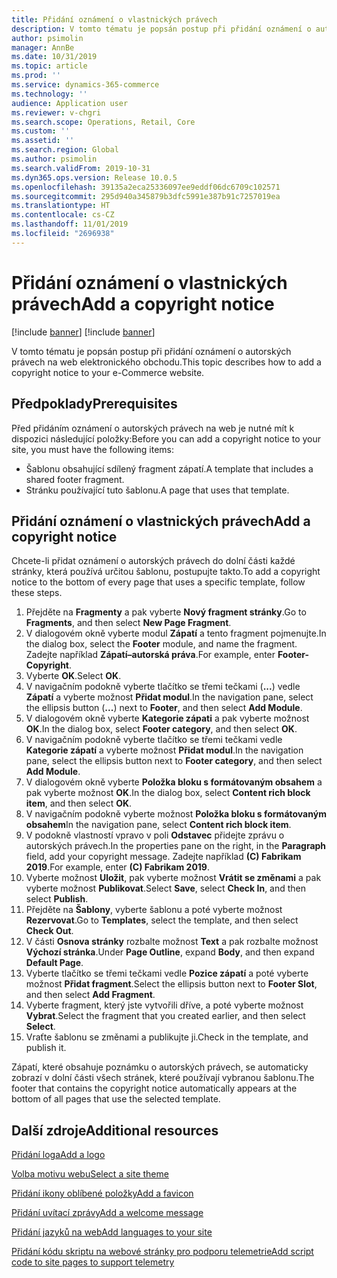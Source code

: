 ```yaml
---
title: Přidání oznámení o vlastnických právech
description: V tomto tématu je popsán postup při přidání oznámení o autorských právech na web elektronického obchodu.
author: psimolin
manager: AnnBe
ms.date: 10/31/2019
ms.topic: article
ms.prod: ''
ms.service: dynamics-365-commerce
ms.technology: ''
audience: Application user
ms.reviewer: v-chgri
ms.search.scope: Operations, Retail, Core
ms.custom: ''
ms.assetid: ''
ms.search.region: Global
ms.author: psimolin
ms.search.validFrom: 2019-10-31
ms.dyn365.ops.version: Release 10.0.5
ms.openlocfilehash: 39135a2eca25336097ee9eddf06dc6709c102571
ms.sourcegitcommit: 295d940a345879b3dfc5991e387b91c7257019ea
ms.translationtype: HT
ms.contentlocale: cs-CZ
ms.lasthandoff: 11/01/2019
ms.locfileid: "2696938"
---
```

# <a name="add-a-copyright-notice"></a><span data-ttu-id="83800-103">Přidání oznámení o vlastnických právech</span><span class="sxs-lookup"><span data-stu-id="83800-103">Add a copyright notice</span></span>

[!include [banner](includes/preview-banner.md)]
[!include [banner](includes/banner.md)]

<span data-ttu-id="83800-104">V tomto tématu je popsán postup při přidání oznámení o autorských právech na web elektronického obchodu.</span><span class="sxs-lookup"><span data-stu-id="83800-104">This topic describes how to add a copyright notice to your e-Commerce website.</span></span>

## <a name="prerequisites"></a><span data-ttu-id="83800-105">Předpoklady</span><span class="sxs-lookup"><span data-stu-id="83800-105">Prerequisites</span></span>

<span data-ttu-id="83800-106">Před přidáním oznámení o autorských právech na web je nutné mít k dispozici následující položky:</span><span class="sxs-lookup"><span data-stu-id="83800-106">Before you can add a copyright notice to your site, you must have the following items:</span></span>

- <span data-ttu-id="83800-107">Šablonu obsahující sdílený fragment zápatí.</span><span class="sxs-lookup"><span data-stu-id="83800-107">A template that includes a shared footer fragment.</span></span>
- <span data-ttu-id="83800-108">Stránku používající tuto šablonu.</span><span class="sxs-lookup"><span data-stu-id="83800-108">A page that uses that template.</span></span>

## <a name="add-a-copyright-notice"></a><span data-ttu-id="83800-109">Přidání oznámení o vlastnických právech</span><span class="sxs-lookup"><span data-stu-id="83800-109">Add a copyright notice</span></span>

<span data-ttu-id="83800-110">Chcete-li přidat oznámení o autorských právech do dolní části každé stránky, která používá určitou šablonu, postupujte takto.</span><span class="sxs-lookup"><span data-stu-id="83800-110">To add a copyright notice to the bottom of every page that uses a specific template, follow these steps.</span></span>

1. <span data-ttu-id="83800-111">Přejděte na **Fragmenty** a pak vyberte **Nový fragment stránky**.</span><span class="sxs-lookup"><span data-stu-id="83800-111">Go to **Fragments**, and then select **New Page Fragment**.</span></span>
1. <span data-ttu-id="83800-112">V dialogovém okně vyberte modul **Zápatí** a tento fragment pojmenujte.</span><span class="sxs-lookup"><span data-stu-id="83800-112">In the dialog box, select the **Footer** module, and name the fragment.</span></span> <span data-ttu-id="83800-113">Zadejte například **Zápatí–autorská práva**.</span><span class="sxs-lookup"><span data-stu-id="83800-113">For example, enter **Footer-Copyright**.</span></span>
1. <span data-ttu-id="83800-114">Vyberte **OK**.</span><span class="sxs-lookup"><span data-stu-id="83800-114">Select **OK**.</span></span>
1. <span data-ttu-id="83800-115">V navigačním podokně vyberte tlačítko se třemi tečkami (**...**) vedle **Zápatí** a vyberte možnost **Přidat modul**.</span><span class="sxs-lookup"><span data-stu-id="83800-115">In the navigation pane, select the ellipsis button (**...**) next to **Footer**, and then select **Add Module**.</span></span>
1. <span data-ttu-id="83800-116">V dialogovém okně vyberte **Kategorie zápati** a pak vyberte možnost **OK**.</span><span class="sxs-lookup"><span data-stu-id="83800-116">In the dialog box, select **Footer category**, and then select **OK**.</span></span>
1. <span data-ttu-id="83800-117">V navigačním podokně vyberte tlačítko se třemi tečkami vedle **Kategorie zápatí** a vyberte možnost **Přidat modul**.</span><span class="sxs-lookup"><span data-stu-id="83800-117">In the navigation pane, select the ellipsis button next to **Footer category**, and then select **Add Module**.</span></span>
1. <span data-ttu-id="83800-118">V dialogovém okně vyberte **Položka bloku s formátovaným obsahem** a pak vyberte možnost **OK**.</span><span class="sxs-lookup"><span data-stu-id="83800-118">In the dialog box, select **Content rich block item**, and then select **OK**.</span></span>
1. <span data-ttu-id="83800-119">V navigačním podokně vyberte možnost **Položka bloku s formátovaným obsahem**</span><span class="sxs-lookup"><span data-stu-id="83800-119">In the navigation pane, select **Content rich block item**.</span></span>
1. <span data-ttu-id="83800-120">V podokně vlastností vpravo v poli **Odstavec** přidejte zprávu o autorských právech.</span><span class="sxs-lookup"><span data-stu-id="83800-120">In the properties pane on the right, in the **Paragraph** field, add your copyright message.</span></span> <span data-ttu-id="83800-121">Zadejte například **(C) Fabrikam 2019**.</span><span class="sxs-lookup"><span data-stu-id="83800-121">For example, enter **(C) Fabrikam 2019**.</span></span>
1. <span data-ttu-id="83800-122">Vyberte možnost **Uložit**, pak vyberte možnost **Vrátit se změnami** a pak vyberte možnost **Publikovat**.</span><span class="sxs-lookup"><span data-stu-id="83800-122">Select **Save**, select **Check In**, and then select **Publish**.</span></span>
1. <span data-ttu-id="83800-123">Přejděte na **Šablony**, vyberte šablonu a poté vyberte možnost **Rezervovat**.</span><span class="sxs-lookup"><span data-stu-id="83800-123">Go to **Templates**, select the template, and then select **Check Out**.</span></span>
1. <span data-ttu-id="83800-124">V části **Osnova stránky** rozbalte možnost **Text** a pak rozbalte možnost **Výchozí stránka**.</span><span class="sxs-lookup"><span data-stu-id="83800-124">Under **Page Outline**, expand **Body**, and then expand **Default Page**.</span></span>
1. <span data-ttu-id="83800-125">Vyberte tlačítko se třemi tečkami vedle **Pozice zápatí** a poté vyberte možnost **Přidat fragment**.</span><span class="sxs-lookup"><span data-stu-id="83800-125">Select the ellipsis button next to **Footer Slot**, and then select **Add Fragment**.</span></span>
1. <span data-ttu-id="83800-126">Vyberte fragment, který jste vytvořili dříve, a poté vyberte možnost **Vybrat**.</span><span class="sxs-lookup"><span data-stu-id="83800-126">Select the fragment that you created earlier, and then select **Select**.</span></span>
1. <span data-ttu-id="83800-127">Vraťte šablonu se změnami a publikujte ji.</span><span class="sxs-lookup"><span data-stu-id="83800-127">Check in the template, and publish it.</span></span>

<span data-ttu-id="83800-128">Zápatí, které obsahuje poznámku o autorských právech, se automaticky zobrazí v dolní části všech stránek, které používají vybranou šablonu.</span><span class="sxs-lookup"><span data-stu-id="83800-128">The footer that contains the copyright notice automatically appears at the bottom of all pages that use the selected template.</span></span>

## <a name="additional-resources"></a><span data-ttu-id="83800-129">Další zdroje</span><span class="sxs-lookup"><span data-stu-id="83800-129">Additional resources</span></span>

[<span data-ttu-id="83800-130">Přidání loga</span><span class="sxs-lookup"><span data-stu-id="83800-130">Add a logo</span></span>](add-logo.md)

[<span data-ttu-id="83800-131">Volba motivu webu</span><span class="sxs-lookup"><span data-stu-id="83800-131">Select a site theme</span></span>](select-site-theme.md)

[<span data-ttu-id="83800-132">Přidání ikony oblíbené položky</span><span class="sxs-lookup"><span data-stu-id="83800-132">Add a favicon</span></span>](add-favicon.md)

[<span data-ttu-id="83800-133">Přidání uvítací zprávy</span><span class="sxs-lookup"><span data-stu-id="83800-133">Add a welcome message</span></span>](add-welcome-message.md)

[<span data-ttu-id="83800-134">Přidání jazyků na web</span><span class="sxs-lookup"><span data-stu-id="83800-134">Add languages to your site</span></span>](add-languages-to-site.md)

[<span data-ttu-id="83800-135">Přidání kódu skriptu na webové stránky pro podporu telemetrie</span><span class="sxs-lookup"><span data-stu-id="83800-135">Add script code to site pages to support telemetry</span></span>](add-telemetry.md)

